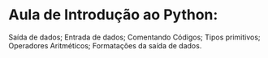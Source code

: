 # Aula de Introdução ao Python:

Saída de dados;
Entrada de dados;
Comentando Códigos;
Tipos primitivos;
Operadores Aritméticos;
Formatações da saída de dados.
